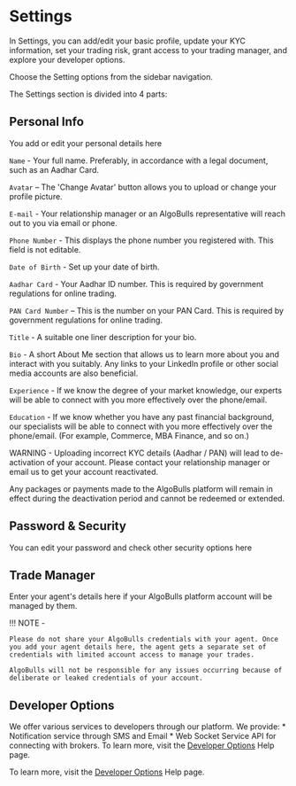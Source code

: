 # Settings

In Settings, you can add/edit your basic profile, update your KYC information, set your trading risk, grant access to your trading manager, and explore your developer options.

Choose the Setting options from the sidebar navigation. 

The Settings section is divided into 4 parts: 

## Personal Info

You add or edit your personal details here 

`Name` - Your full name. Preferably, in accordance with a legal document, such as an Aadhar Card.

`Avatar` – The 'Change Avatar' button allows you to upload or change your profile picture.
 
`E-mail` - Your relationship manager or an AlgoBulls representative will reach out to you via email or phone.
    
`Phone Number` - This displays the phone number you registered with. This field is not editable.
    
`Date of Birth` - Set up your date of birth.
    
`Aadhar Card` - Your Aadhar ID number. This is required by government regulations for online trading.
    
`PAN Card Number` – This is the number on your PAN Card. This is required by government regulations for online trading. 
    
`Title` - A suitable one liner description for your bio.
    
`Bio` - A short About Me section that allows us to learn more about you and interact with you suitably. Any links to your LinkedIn profile or other social media accounts are also beneficial.
    
`Experience` - If we know the degree of your market knowledge, our experts will be able to connect with you more effectively over the phone/email.
    
`Education` - If we know whether you have any past financial background, our specialists will be able to connect with you more effectively over the phone/email. (For example, Commerce, MBA Finance, and so on.)

WARNING -  Uploading incorrect KYC details (Aadhar / PAN) will lead to de-activation of your account. Please contact your relationship manager or email us to get your account reactivated.

Any packages or payments made to the AlgoBulls platform will remain in effect during the deactivation period and cannot be redeemed or extended.

## Password & Security
You can edit your password and check other security options here 


## Trade Manager
Enter your agent's details here if your AlgoBulls platform account will be managed by them.

!!! NOTE - 

    Please do not share your AlgoBulls credentials with your agent. Once you add your agent details here, the agent gets a separate set of credentials with limited account access to manage your trades.
    
    AlgoBulls will not be responsible for any issues occurring because of deliberate or leaked credentials of your account.

## Developer Options
We offer various services to developers through our platform. We provide: * Notification service through SMS and Email * Web Socket Service API for connecting with brokers. To learn more, visit the [Developer Options](../developers.md) Help page.




To learn more, visit the [Developer Options](../developers.md) Help page.
